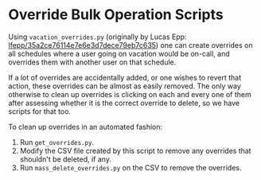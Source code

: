 # Override Bulk Operation Scripts

Using `vacation_overrides.py` (originally by Lucas Epp:
[lfepp/35a2ce76114e7e6e3d7dece79eb7c635](https://gist.github.com/lfepp/35a2ce76114e7e6e3d7dece79eb7c635))
one can create overrides on all schedules where a user going on vacation would be on-call, and overrides them with another user on that schedule.

If a lot of overrides are accidentally added, or one wishes to revert that
action, these overrides can be almost as easily removed. The only way otherwise
to clean up overrides is clicking on each and every one of them after assessing
whether it is the correct override to delete, so we have scripts for that too.

To clean up overrides in an automated fashion:

1. Run `get_overrides.py`.
2. Modify the CSV file created by this script to remove any overrides that shouldn't be deleted, if any.
3. Run `mass_delete_overrides.py` on the CSV to remove the overrides.
